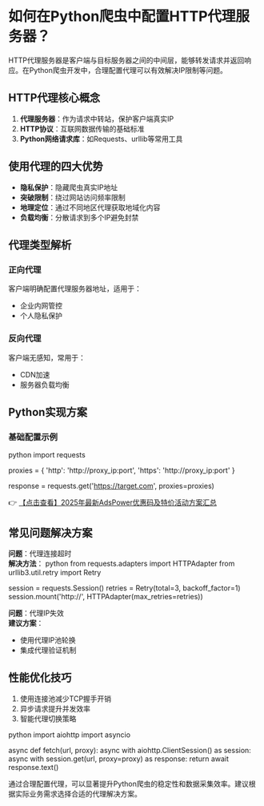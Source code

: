 # 如何在Python爬虫中配置HTTP代理服务器？

HTTP代理服务器是客户端与目标服务器之间的中间层，能够转发请求并返回响应。在Python爬虫开发中，合理配置代理可以有效解决IP限制等问题。

## HTTP代理核心概念

1. **代理服务器**：作为请求中转站，保护客户端真实IP
2. **HTTP协议**：互联网数据传输的基础标准
3. **Python网络请求库**：如Requests、urllib等常用工具

## 使用代理的四大优势

- **隐私保护**：隐藏爬虫真实IP地址
- **突破限制**：绕过网站访问频率限制
- **地理定位**：通过不同地区代理获取地域化内容
- **负载均衡**：分散请求到多个IP避免封禁

## 代理类型解析

### 正向代理
客户端明确配置代理服务器地址，适用于：
- 企业内网管控
- 个人隐私保护

### 反向代理
客户端无感知，常用于：
- CDN加速
- 服务器负载均衡

## Python实现方案

### 基础配置示例
python
import requests

proxies = {
    'http': 'http://proxy_ip:port',
    'https': 'http://proxy_ip:port'
}

response = requests.get('https://target.com', proxies=proxies)

👉 [【点击查看】2025年最新AdsPower优惠码及特价活动方案汇总](https://bit.ly/adspower_free)

## 常见问题解决方案

**问题**：代理连接超时  
**解决方法**：
python
from requests.adapters import HTTPAdapter
from urllib3.util.retry import Retry

session = requests.Session()
retries = Retry(total=3, backoff_factor=1)
session.mount('http://', HTTPAdapter(max_retries=retries))

**问题**：代理IP失效  
**建议方案**：
- 使用代理IP池轮换
- 集成代理验证机制

## 性能优化技巧

1. 使用连接池减少TCP握手开销
2. 异步请求提升并发效率
3. 智能代理切换策略

python
import aiohttp
import asyncio

async def fetch(url, proxy):
    async with aiohttp.ClientSession() as session:
        async with session.get(url, proxy=proxy) as response:
            return await response.text()

通过合理配置代理，可以显著提升Python爬虫的稳定性和数据采集效率。建议根据实际业务需求选择合适的代理解决方案。